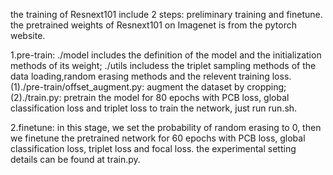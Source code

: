 the training of Resnext101 include 2 steps: preliminary training and finetune.
the pretrained weights of Resnext101 on Imagenet is from the pytorch website.

1.pre-train:
./model includes the definition of the model and the initialization methods of its weight;
./utils includess the triplet sampling methods of the data loading,random erasing methods and the relevent training loss.
(1)./pre-train/offset_augment.py: augment the dataset by cropping;
(2)./train.py: pretrain the model for 80 epochs with PCB loss, global classification loss and triplet loss
to train the network, just run run.sh.

2.finetune:
in this stage, we set the probability of random erasing to 0, then we finetune the pretrained network for 60 epochs with PCB loss, global classification loss, triplet loss and focal loss.
the experimental setting details can be found at train.py.


